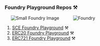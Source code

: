 ### Foundry Playground Repos ⚒️

<div style="float: left; width: 200px; margin-left: 20px;">
    <img src="https://i.pinimg.com/originals/f3/25/58/f325581f9612cdc77538f205e66a3d3f.jpg" alt="Small Foundry Image">
</div>

![Foundry](https://book.getfoundry.sh/images/foundry-banner.png)

1. [SCE Foundry Playground](https://github.com/operation-c/SCE-Foundry_Playground) ⚒️
2. [ERC20 Foundry Playground](https://github.com/operation-c/ERC20-Foundry_Playground) ⚒️
3. [ERC721 Foundry Playground](https://github.com/operation-c/ERC721-Foundry_Playground) ⚒️
